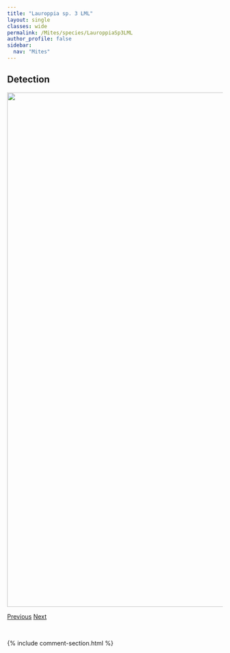 ```yaml
---
title: "Lauroppia sp. 3 LML"
layout: single
classes: wide
permalink: /Mites/species/LauroppiaSp3LML
author_profile: false
sidebar:
  nav: "Mites"
---
```


<h2>Detection</h2>

<a href="https://drive.google.com/uc?export=view&id=1sAr4stjF5dHJML22JU88uw9ik_qXWXSA">
<img src="https://drive.google.com/uc?export=view&id=1sAr4stjF5dHJML22JU88uw9ik_qXWXSA" height = "1200" width = "800">
</a>


<a href="/DevelopmentWebsite/Mites/species/LanibelbaSp1DEW" class="pagination--pager" title="Lanibelba sp. 1 DEW">Previous</a> <a href="/DevelopmentWebsite/Mites/species/LepidozetesLatipilosus" class="pagination--pager" title="Lepidozetes latipilosus">Next</a>

<p>&nbsp;</p>

{% include comment-section.html %}

